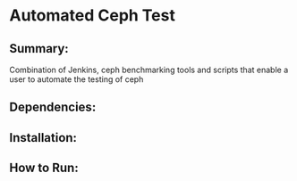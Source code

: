 # Automated Ceph Test

## Summary:
Combination of Jenkins, ceph benchmarking tools and scripts that enable a user to automate the testing of ceph

## Dependencies:


## Installation:

## How to Run:

